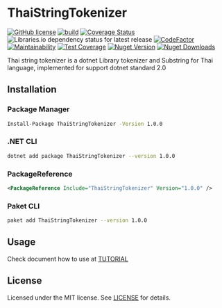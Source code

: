 # ThaiStringTokenizer

[![GitHub license](https://img.shields.io/badge/license-MIT-blue.svg)](https://github.com/chaiwatmat/ThaiStringTokenizer/blob/master/LICENSE)
[![build](https://github.com/chaiwatmat/ThaiStringTokenizer/workflows/build/badge.svg?branch=master)](https://github.com/chaiwatmat/ThaiStringTokenizer/workflows/build/badge.svg?branch=master)
[![Coverage Status](https://coveralls.io/repos/github/chaiwatmat/ThaiStringTokenizer/badge.svg)](https://coveralls.io/github/chaiwatmat/ThaiStringTokenizer)
![Libraries.io dependency status for latest release](https://img.shields.io/librariesio/release/nuget/thaistringtokenizer)
[![CodeFactor](https://www.codefactor.io/repository/github/chaiwatmat/thaistringtokenizer/badge)](https://www.codefactor.io/repository/github/chaiwatmat/thaistringtokenizer)
[![Maintainability](https://api.codeclimate.com/v1/badges/99f55ad21a6ece650dc5/maintainability)](https://codeclimate.com/github/chaiwatmat/ThaiStringTokenizer/maintainability)
[![Test Coverage](https://api.codeclimate.com/v1/badges/99f55ad21a6ece650dc5/test_coverage)](https://codeclimate.com/github/chaiwatmat/ThaiStringTokenizer/test_coverage)
[![Nuget Version](https://img.shields.io/nuget/v/ThaiStringTokenizer.svg)](https://www.nuget.org/packages/ThaiStringTokenizer)
[![Nuget Downloads](https://img.shields.io/nuget/dt/ThaiStringTokenizer.svg)](https://www.nuget.org/packages/ThaiStringTokenizer)

Thai string tokenizer is a dotnet Library tokenizer and Substring for Thai language, implemented for support dotnet standard 2.0

## Installation

### Package Manager

```bat
Install-Package ThaiStringTokenizer -Version 1.0.0
```

### .NET CLI

```sh
dotnet add package ThaiStringTokenizer --version 1.0.0
```

### PackageReference

```xml
<PackageReference Include="ThaiStringTokenizer" Version="1.0.0" />
```

### Paket CLI

```sh
paket add ThaiStringTokenizer --version 1.0.0
```

## Usage

Check document how to use at [TUTORIAL](TUTORIAL.md)

## License

Licensed under the MIT license. See [LICENSE](LICENSE) for details.
